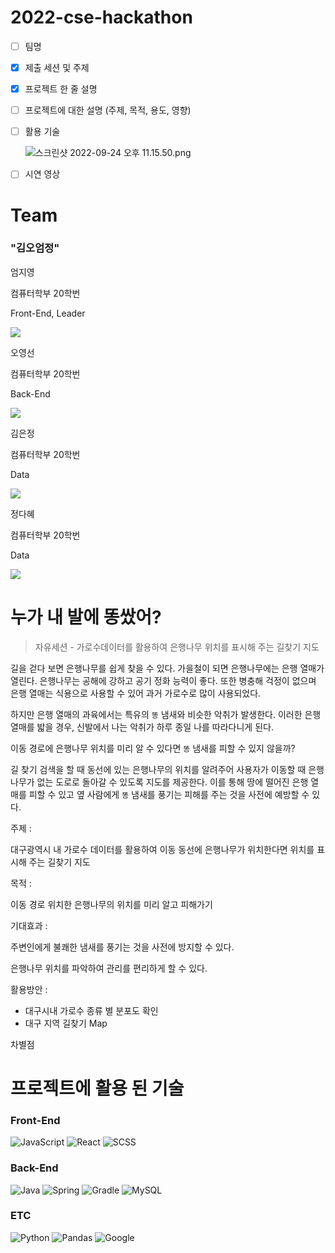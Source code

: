 # 2022-cse-hackathon

- [ ]  팀명
- [x]  제출 세션 및 주제
- [x]  프로젝트 한 줄 설명
- [ ]  프로젝트에 대한 설명 (주제, 목적, 용도, 영향)
- [ ]  활용 기술
    
    ![스크린샷 2022-09-24 오후 11.15.50.png](https://s3-us-west-2.amazonaws.com/secure.notion-static.com/06a2c234-d710-4c71-9554-6f058aefa702/%E1%84%89%E1%85%B3%E1%84%8F%E1%85%B3%E1%84%85%E1%85%B5%E1%86%AB%E1%84%89%E1%85%A3%E1%86%BA_2022-09-24_%E1%84%8B%E1%85%A9%E1%84%92%E1%85%AE_11.15.50.png)
    
- [ ]  시연 영상

# Team

### "김오엄정"

엄지영

컴퓨터학부 20학번 

Front-End, Leader

<a href="https://github.com/thumbzzero/" target="_blank"><img src="https://img.shields.io/badge/github-%23121011.svg?style=for-the-badge&logo=github&logoColor=white"/></a>

오영선

컴퓨터학부 20학번 

Back-End

<a href="https://github.com/oyoungsun/" target="_blank"><img src="https://img.shields.io/badge/github-%23121011.svg?style=for-the-badge&logo=github&logoColor=white"/></a>

김은정

컴퓨터학부 20학번 

Data

<a href="https://github.com/ezzkimm/" target="_blank"><img src="https://img.shields.io/badge/github-%23121011.svg?style=for-the-badge&logo=github&logoColor=white"/></a>

정다혜

컴퓨터학부 20학번 

Data

<a href="https://github.com/JeongDaH/" target="_blank"><img src="https://img.shields.io/badge/github-%23121011.svg?style=for-the-badge&logo=github&logoColor=white"/></a>

# 누가 내 발에 똥쌌어?

> 자유세션 - 가로수데이터를 활용하여 은행나무 위치를 표시해 주는 길찾기 지도
> 

길을 걷다 보면 은행나무를 쉽게 찾을 수 있다. 가을철이 되면 은행나무에는 은행 열매가 열린다. 은행나무는 공해에 강하고 공기 정화 능력이 좋다. 또한 병충해 걱정이 없으며 은행 열매는 식용으로 사용할 수 있어 과거 가로수로 많이 사용되었다.

하지만 은행 열매의 과육에서는 특유의 `똥` 냄새와 비슷한 악취가 발생한다. 이러한 은행 열매를 밟을 경우, 신발에서 나는 악취가 하루 종일 나를 따라다니게 된다.

이동 경로에 은행나무 위치를 미리 알 수 있다면 `똥` 냄새를 피할 수 있지 않을까?

길 찾기 검색을 할 때 동선에 있는 은행나무의 위치를 알려주어 사용자가 이동할 때 은행나무가 없는 도로로 돌아갈 수 있도록 지도를 제공한다. 이를 통해 땅에 떨어진 은행 열매를 피할 수 있고 옆 사람에게 `똥` 냄새를 풍기는 피해를 주는 것을 사전에 예방할 수 있다.

주제 : 

대구광역시 내 가로수 데이터를 활용하여 이동 동선에 은행나무가 위치한다면 위치를 표시해 주는 길찾기 지도

목적 : 

이동 경로 위치한 은행나무의 위치를 미리 알고 피해가기

기대효과 :

주변인에게 불쾌한 냄새를 풍기는 것을 사전에 방지할 수 있다.

은행나무 위치를 파악하여 관리를 편리하게 할 수 있다.

활용방안 : 

- 대구시내 가로수 종류 별 분포도 확인
- 대구 지역 길찾기 Map

차별점

# 프로젝트에 활용 된 기술

### Front-End

<div align="left">

![JavaScript](https://img.shields.io/badge/javascript-%23323330.svg?style=for-the-badge&logo=javascript&logoColor=%23F7DF1E) ![React](<https://img.shields.io/badge/react-%2320232a.svg?style=for-the-badge&logo=react&logoColor=%2361DAFB>) ![SCSS](<img src="https://img.shields.io/badge/Scss-green?style=flat&logo=Sass&logoColor=CC6699"/>)

</div>

### Back-End

<div align="left">

![Java](https://img.shields.io/badge/java-%23ED8B00.svg?style=for-the-badge&logo=java&logoColor=white) ![Spring](<https://img.shields.io/badge/spring-%236DB33F.svg?style=for-the-badge&logo=spring&logoColor=white>) ![Gradle](https://img.shields.io/badge/Gradle-02303A.svg?style=for-the-badge&logo=Gradle&logoColor=white) ![MySQL](https://img.shields.io/badge/mysql-%2300f.svg?style=for-the-badge&logo=mysql&logoColor=white)

</div>

### ETC

<div align="left">

![Python](https://img.shields.io/badge/python-3670A0?style=for-the-badge&logo=python&logoColor=ffdd54) ![Pandas](<https://img.shields.io/badge/pandas-%23150458.svg?style=for-the-badge&logo=pandas&logoColor=white>) ![Google](<https://img.shields.io/badge/google-4285F4?style=for-the-badge&logo=google&logoColor=white>) 

</div>
